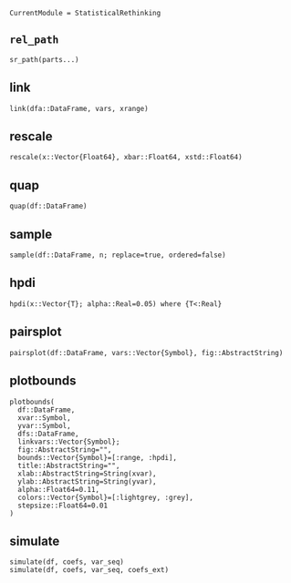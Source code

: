 ```@meta
CurrentModule = StatisticalRethinking
```

## `rel_path`
```@docs
sr_path(parts...)
```

## link
```@docs
link(dfa::DataFrame, vars, xrange)
```


## rescale
```@docs
rescale(x::Vector{Float64}, xbar::Float64, xstd::Float64)
```

## quap
```@docs
quap(df::DataFrame)
```

## sample
```@docs
sample(df::DataFrame, n; replace=true, ordered=false)
```

## hpdi
```@docs
hpdi(x::Vector{T}; alpha::Real=0.05) where {T<:Real}
```

## pairsplot
```@docs
pairsplot(df::DataFrame, vars::Vector{Symbol}, fig::AbstractString)
```

## plotbounds
```@docs
plotbounds(
  df::DataFrame, 
  xvar::Symbol,
  yvar::Symbol, 
  dfs::DataFrame, 
  linkvars::Vector{Symbol};
  fig::AbstractString="",
  bounds::Vector{Symbol}=[:range, :hpdi],
  title::AbstractString="",
  xlab::AbstractString=String(xvar),
  ylab::AbstractString=String(yvar),
  alpha::Float64=0.11,
  colors::Vector{Symbol}=[:lightgrey, :grey],
  stepsize::Float64=0.01
)
```

## simulate
```@docs
simulate(df, coefs, var_seq)
simulate(df, coefs, var_seq, coefs_ext)
```
